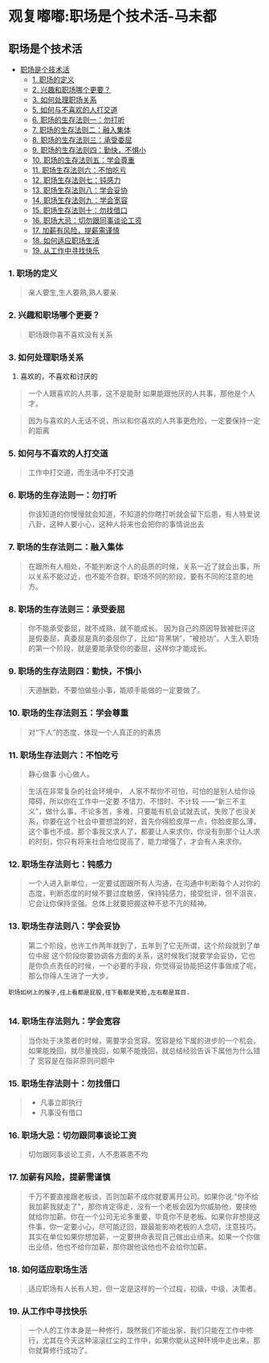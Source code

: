 # 观复嘟嘟:职场是个技术活-马未都

## 职场是个技术活 <a id="&#x804C;&#x573A;&#x662F;&#x4E2A;&#x6280;&#x672F;&#x6D3B;"></a>

* [职场是个技术活](file:///C:/Users/Administrator/AppData/Local/Youdao/YNote/markdown/index.html#职场是个技术活)
  * [1. 职场的定义](file:///C:/Users/Administrator/AppData/Local/Youdao/YNote/markdown/index.html#1-职场的定义)
  * [2. 兴趣和职场哪个更要？](file:///C:/Users/Administrator/AppData/Local/Youdao/YNote/markdown/index.html#2-兴趣和职场哪个更要)
  * [3. 如何处理职场关系](file:///C:/Users/Administrator/AppData/Local/Youdao/YNote/markdown/index.html#3-如何处理职场关系)
  * [5. 如何与不喜欢的人打交道](file:///C:/Users/Administrator/AppData/Local/Youdao/YNote/markdown/index.html#5-如何与不喜欢的人打交道)
  * [6. 职场的生存法则一：勿打听](file:///C:/Users/Administrator/AppData/Local/Youdao/YNote/markdown/index.html#6-职场的生存法则一勿打听)
  * [7. 职场的生存法则二：融入集体](file:///C:/Users/Administrator/AppData/Local/Youdao/YNote/markdown/index.html#7-职场的生存法则二融入集体)
  * [8. 职场的生存法则三：承受委屈](file:///C:/Users/Administrator/AppData/Local/Youdao/YNote/markdown/index.html#8-职场的生存法则三承受委屈)
  * [9. 职场的生存法则四：勤快，不惧小](file:///C:/Users/Administrator/AppData/Local/Youdao/YNote/markdown/index.html#9-职场的生存法则四勤快不惧小)
  * [10. 职场的生存法则五：学会尊重](file:///C:/Users/Administrator/AppData/Local/Youdao/YNote/markdown/index.html#10-职场的生存法则五学会尊重)
  * [11. 职场生存法则六：不怕吃亏](file:///C:/Users/Administrator/AppData/Local/Youdao/YNote/markdown/index.html#11-职场生存法则六不怕吃亏)
  * [12. 职场生存法则七：钝感力](file:///C:/Users/Administrator/AppData/Local/Youdao/YNote/markdown/index.html#12-职场生存法则七钝感力)
  * [13. 职场生存法则八：学会妥协](file:///C:/Users/Administrator/AppData/Local/Youdao/YNote/markdown/index.html#13-职场生存法则八学会妥协)
  * [14. 职场生存法则九：学会宽容](file:///C:/Users/Administrator/AppData/Local/Youdao/YNote/markdown/index.html#14-职场生存法则九学会宽容)
  * [15. 职场生存法则十：勿找借口](file:///C:/Users/Administrator/AppData/Local/Youdao/YNote/markdown/index.html#15-职场生存法则十勿找借口)
  * [16. 职场大忌：切勿跟同事谈论工资](file:///C:/Users/Administrator/AppData/Local/Youdao/YNote/markdown/index.html#16-职场大忌切勿跟同事谈论工资)
  * [17. 加薪有风险，提薪需谨慎](file:///C:/Users/Administrator/AppData/Local/Youdao/YNote/markdown/index.html#17-加薪有风险提薪需谨慎)
  * [18. 如何适应职场生活](file:///C:/Users/Administrator/AppData/Local/Youdao/YNote/markdown/index.html#18-如何适应职场生活)
  * [19. 从工作中寻找快乐](file:///C:/Users/Administrator/AppData/Local/Youdao/YNote/markdown/index.html#19-从工作中寻找快乐)

### 1. 职场的定义 <a id="1-&#x804C;&#x573A;&#x7684;&#x5B9A;&#x4E49;"></a>

> 亲人要生,生人要熟,熟人要亲.

### 2. 兴趣和职场哪个更要？ <a id="2-&#x5174;&#x8DA3;&#x548C;&#x804C;&#x573A;&#x54EA;&#x4E2A;&#x66F4;&#x8981;"></a>

> 职场跟你喜不喜欢没有关系

### 3. 如何处理职场关系 <a id="3-&#x5982;&#x4F55;&#x5904;&#x7406;&#x804C;&#x573A;&#x5173;&#x7CFB;"></a>

1. 喜欢的，不喜欢和讨厌的

> 一个人跟喜欢的人共事，这不是能耐 如果能跟他厌的人共事，那他是个人才。

> 因为与喜欢的人无话不说，所以和你喜欢的人共事更危险，一定要保持一定的距离

### 5. 如何与不喜欢的人打交道 <a id="5-&#x5982;&#x4F55;&#x4E0E;&#x4E0D;&#x559C;&#x6B22;&#x7684;&#x4EBA;&#x6253;&#x4EA4;&#x9053;"></a>

> 工作中打交道，而生活中不打交道

### 6. 职场的生存法则一：勿打听 <a id="6-&#x804C;&#x573A;&#x7684;&#x751F;&#x5B58;&#x6CD5;&#x5219;&#x4E00;&#x52FF;&#x6253;&#x542C;"></a>

> 你该知道的你慢慢就会知道，不知道的你瞎打听就会留下后患，有人特爱说八卦，这种人要小心，这种人将来也会把你的事情说出去

### 7. 职场的生存法则二：融入集体 <a id="7-&#x804C;&#x573A;&#x7684;&#x751F;&#x5B58;&#x6CD5;&#x5219;&#x4E8C;&#x878D;&#x5165;&#x96C6;&#x4F53;"></a>

> 在跟所有人相处，不能判断这个人的品质的时候，关系一近了就会出事，所以关系不能过近，也不能不合群。职场不同的阶段，要有不同的注意的地方。

### 8. 职场的生存法则三：承受委屈 <a id="8-&#x804C;&#x573A;&#x7684;&#x751F;&#x5B58;&#x6CD5;&#x5219;&#x4E09;&#x627F;&#x53D7;&#x59D4;&#x5C48;"></a>

> 你不能承受委屈，就不成熟，就不能成长。 因为自己的原因导致被批评这是假委屈，真委屈是真的委屈你了，比如“背黑锅”，“被抢功”。人生入职场的第一个阶段，就是要能承受你的委屈，这样你才能成长。

### 9. 职场的生存法则四：勤快，不惧小 <a id="9-&#x804C;&#x573A;&#x7684;&#x751F;&#x5B58;&#x6CD5;&#x5219;&#x56DB;&#x52E4;&#x5FEB;&#x4E0D;&#x60E7;&#x5C0F;"></a>

> 天道酬勤，不要怕做些小事，能顺手能做的一定要做了。

### 10. 职场的生存法则五：学会尊重 <a id="10-&#x804C;&#x573A;&#x7684;&#x751F;&#x5B58;&#x6CD5;&#x5219;&#x4E94;&#x5B66;&#x4F1A;&#x5C0A;&#x91CD;"></a>

> 对“下人”的态度，体现一个人真正的的素质

### 11. 职场生存法则六：不怕吃亏 <a id="11-&#x804C;&#x573A;&#x751F;&#x5B58;&#x6CD5;&#x5219;&#x516D;&#x4E0D;&#x6015;&#x5403;&#x4E8F;"></a>

> 静心做事 小心做人。

> 生活在非常复杂的社会环境中， 人家不帮你不可怕，可怕的是别人给你设障碍，所以你在工作中一定要 不惜力、不惜时、不计较 ——“新三不主义”，做什么事，不论多苦，多难，只要能有机会试就去试，失败了也没关系，你要在这个社会中要想混的好，首先你得脸皮厚一点，你脸皮那么薄，这个事也不成，那个事我又求人了，都要让人来求你，你没有到那个让人求的时刻，你只有将来社会地位提高了，能力增强了，才会有人来求你。

### 12. 职场生存法则七：钝感力 <a id="12-&#x804C;&#x573A;&#x751F;&#x5B58;&#x6CD5;&#x5219;&#x4E03;&#x949D;&#x611F;&#x529B;"></a>

> 一个人进入新单位，一定要试图跟所有人沟通，在沟通中判断每个人对你的态度，判断态度的时候不要过度敏感，保持钝感力，接受批评，但不沮丧，它会让你保持坚强。总体上就要把握这种不悲不亢的精神。

### 13. 职场生存法则八：学会妥协 <a id="13-&#x804C;&#x573A;&#x751F;&#x5B58;&#x6CD5;&#x5219;&#x516B;&#x5B66;&#x4F1A;&#x59A5;&#x534F;"></a>

> 第二个阶段，也许工作两年就到了，五年到了它无所谓，这个阶段就到了单位中层 这个阶段你要协调各方面的关系，这时候我们就要学会妥协，它也是你负点责任的时候，一个必要的手段，你觉得妥协能把这件事做成了呢，那么你得人生进了一大步。

```text
职场如树上的猴子,往上看都是屁股,往下看都是笑脸,左右都是耳目.
```

![](data:image/gif;base64,R0lGODlhAQABAPABAP///wAAACH5BAEKAAAALAAAAAABAAEAAAICRAEAOw==)

### 14. 职场生存法则九：学会宽容 <a id="14-&#x804C;&#x573A;&#x751F;&#x5B58;&#x6CD5;&#x5219;&#x4E5D;&#x5B66;&#x4F1A;&#x5BBD;&#x5BB9;"></a>

> 当你处于决策者的时候，需要学会宽容。宽容是给下属的进步的一个机会。如果能挽回，就尽量挽回，如果不能挽回，就总结经验告诉下属他为什么错了 宽容是在指非原则问题中

### 15. 职场生存法则十：勿找借口 <a id="15-&#x804C;&#x573A;&#x751F;&#x5B58;&#x6CD5;&#x5219;&#x5341;&#x52FF;&#x627E;&#x501F;&#x53E3;"></a>

> * 凡事立即执行
> * 凡事没有借口

### 16. 职场大忌：切勿跟同事谈论工资 <a id="16-&#x804C;&#x573A;&#x5927;&#x5FCC;&#x5207;&#x52FF;&#x8DDF;&#x540C;&#x4E8B;&#x8C08;&#x8BBA;&#x5DE5;&#x8D44;"></a>

> 切勿跟同事谈论工资，人不患寡患不均

### 17. 加薪有风险，提薪需谨慎 <a id="17-&#x52A0;&#x85AA;&#x6709;&#x98CE;&#x9669;&#x63D0;&#x85AA;&#x9700;&#x8C28;&#x614E;"></a>

> 千万不要直接跟老板谈，否则加薪不成你就要离开公司。如果你说:"你不给我加薪我就走了"，那你肯定得走，没有一个老板会因为你威胁他，要挟他就给你加薪。你在一个公司无论多重要，毕竟你不是老板。如果你非想提这件事，你一定要小心，尽可能迂回，跟最能影响老板的人念叨，注意技巧。其实在单位如果你想加薪，一定要拼命表现自己做出业绩来。如果一个你做出业绩，他也不给你加薪，那你跟他谈他也不会给你加薪。

### 18. 如何适应职场生活 <a id="18-&#x5982;&#x4F55;&#x9002;&#x5E94;&#x804C;&#x573A;&#x751F;&#x6D3B;"></a>

> 适应职场有人长有人短，但一定是这样的一个过程，初级，中级，决策者。

### 19. 从工作中寻找快乐 <a id="19-&#x4ECE;&#x5DE5;&#x4F5C;&#x4E2D;&#x5BFB;&#x627E;&#x5FEB;&#x4E50;"></a>

> 一个人的工作本身是一种修行，既然我们不能出家，我们只能在工作中修行，尤其在今天这种滚滚红尘的工作中，如果你能从这种环境中走出来，那你就算修行成功了。

